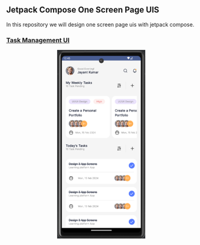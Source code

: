 ## Jetpack Compose One Screen Page UIS

<p> In this repository we will design one screen page uis with jetpack compose. </p>

### [Task Management UI](https://github.com/nameisjayant/composeOneScreens/blob/main/app/src/main/java/com/nameisjayant/composeprojects/features/screens/TaskManagementScreen.kt)

<p align="center"><img src="screenshots/taskManagement.png" height="500" alt="task_management"/></p>
